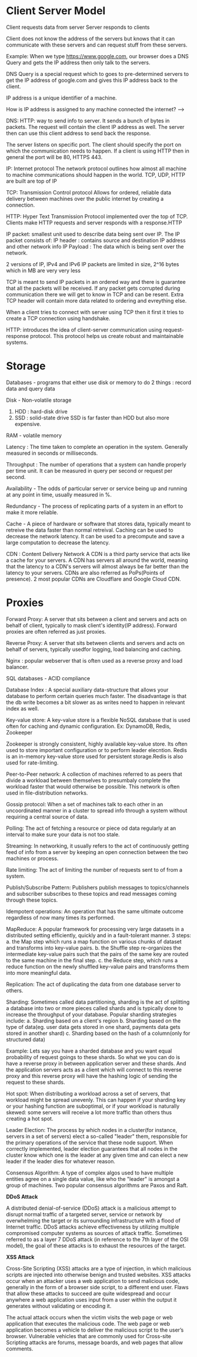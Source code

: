 # Client Server Model

Client requests data from server
Server responds to clients

Client does not know the address of the servers but knows that it can communicate with these servers
and can request stuff from these servers.

Example:
When we type https://www.google.com, our browser does a DNS Query and gets the IP address then only talk to the servers.

DNS Query is a special request which to goes to pre-determined servers to get the IP address of google.com and gives this
IP address back to the client.

IP address is a unique identifier of a machine.

How is IP address is assigned to any machine connected the internet?
-->

DNS:
HTTP:
way to send info to server. It sends a bunch of bytes in packets. The request will contain the client IP address as well.
The server then can use this client address to send back the response.

The server listens on specific port. The client should specify the port on which the communication needs to happen.
If a client is using HTTP then in general the port will be 80, HTTPS 443.

IP: Internet protocol
The network protocol outlines how almost all machine to machine communications should happen in the world.
TCP, UDP, HTTP are built are top of IP

TCP: Transmission Control protocol
Allows for ordered, reliable data delivery between machines over the public internet by creating a connection.

HTTP: Hyper Text Transmission Protocol
implemented over the top of TCP. Clients make HTTP requests and server responds with a response.HTTP

IP packet:
smallest unit used to describe data being sent over IP. The IP packet consists of:
IP header : contains source and destination IP address and other network info
IP Payload : The data which is being sent over the network.

2 versions of IP, IPv4 and IPv6
IP packets are limited in size, 2^16 bytes which in MB are very very less

TCP is meant to send IP packets in an ordered way and there is guarantee that all the packets will be received.
If any packet gets corrupted during communication there we will get to know in TCP and can be resent.
Extra TCP header will contain more data related to ordering and evreything else.

When a client tries to connect with server using TCP then it first it tries to create a TCP connection using handshake.

HTTP: introduces the idea of client-server communication using request-response protocol.
This protocol helps us create robust and maintainable systems.

# Storage

Databases - programs that either use disk or memory to do 2 things : record data and query data

Disk - Non-volatile storage
1. HDD : hard-disk drive
2. SSD : solid-state drive
SSD is far faster than HDD but also more expensive.

RAM - volatile memory

Latency : The time taken to complete an operation in the system. Generally measured in seconds or milliseconds.

Throughput : The number of operations that a system can handle properly per time unit. It can be measured in
query per second or request per second.

Availability - The odds of particular server or service being up and running at any point in time, usually measured in %.

Redundancy - The process of replicating parts of a system in an effort to make it more reliable.

Cache - A piece of hardware or software that stores data, typically meant to retreive the data faster than normal retreival.
Caching can be used to decrease the network latency.
It can be used to a precompute and save a large computation to decrease the latency.

CDN : Content Delivery Network
A CDN is a third party service that acts like a cache for your servers. A CDN has servers all around the world, meaning that
the latency to a CDN's servers will almost always be far better than the latency to your servers.
CDNs are also referred as PoPs(Points of presence).
2 most popular CDNs are Cloudflare and Google Cloud CDN.

# Proxies

Forward Proxy:
A server that sits between a client and servers and acts on behalf of client, typically to mask client's identity(IP address).
Forward proxies are often referred as just proxies.

Reverse Proxy:
A server that sits between clients and servers and acts on behalf of servers, typically usedfor logging, load balancing and caching.

Nginx : popular webserver that is often used as a reverse proxy and load balancer.

SQL databases - ACID compliance

Database Index : A special auxiliary data-structure that allows your database to perform certain queries much faster.
The disadvantage is that the db write becomes a bit slower as as writes need to happen in relevant index as well.

Key-value store:
A key-value store is a flexible NoSQL database that is used often for caching and dynamic configuration.
Ex: DynamoDB, Redis, Zookeeper

Zookeeper is strongly consistent, highly available key-value store. Its often used to store important configuration or to perform
leader elecntion.
Redis is an in-memory key-value store used for persistent storage.Redis is also used for rate-limiting.

Peer-to-Peer network:
A collection of machines referred to as peers that divide a workload between themselves to presumbaly complete the workload faster
that would otherwise be possible. This network is often used in file-distribution networks.

Gossip protocol:
When a set of machines talk to each other in an uncoordinated manner in a cluster to spread info through a system without requiring
a central source of data.

Polling:
The act of fetching a resource or piece od data regularly at an interval to make sure your data is not too stale.

Streaming:
In networking, it usually refers to the act of continuously getting feed of info from a server by keeping an open connection between
the two machines or process.

Rate limiting:
The act of limiting the number of requests sent to of from a system.

Publish/Subscribe Pattern:
Publishers publish messages to topics/channels and subscriber subscribes to these topics and read messages coming through these topics.

Idempotent operations:
An operation that has the same ultimate outcome regardless of now many times its performed.

MapReduce:
A popular framework for processing very large datasets in a distributed setting efficiently, quickly and in a fault-tolerant manner.
3 steps:
a. the Map step which runs a map function on various chunks of dataset and transforms into key-value pairs.
b. the Shuffle step re-organizes the intermediate key-value pairs such that the pairs of the same key are routed to the same machine in the final step.
c. the Reduce step, which runs a reduce function on the newly shuffled key-value pairs and transforms them into more meaningful data.

Replication:
The act of duplicating the data from one database server to others. 

Sharding:
Sometimes called data partitioning, sharding is the act of splitting a database into two or more pieces called shards
and is typically done to increase the throughput of your database. Popular sharding strategies include:
a. Sharding based on a client's region
b. Sharding based on the type of data(eg. user data gets stored in one shard, payments data gets stored in another shard)
c. Sharding based on the hash of a column(only for structured data)

Example:
Lets say you have a sharded database and you want equal probability of request goings to these shards.
So what we you can do is have a reverse proxy in between application server and these shards. And the application servers acts as
a client which will connect to this reverse proxy and this reverse proxy will have the hashing logic of sending the request to these shards.

Hot spot:
When distributing a workload across a set of servers, that workload might be spread unevenly. This can happen if your sharding key
or your hashing function are suboptimal, or if your workload is naturally skewed: some servers will receive a lot more traffic than
others thus creating a hot spot.

Leader Election:
The process by which nodes in a cluster(for instance, servers in a set of servers) elect a so-called "leader" them, responsible
for the primary operations of the service that these node support. When correctly implemented, leader election guarantees that all
nodes in the cluster know which one is the leader at any given time and can elect a new leader if the leader dies for whatever reason.

Consensus Algorithm:
A type of complex algos used to have multiple entities agree on a single data value, like who the "leader" is amongst a group of
machines. Two popular consensus algorithms are Paxos and Raft.            

**DDoS Attack**

A distributed denial-of-service (DDoS) attack is a malicious attempt to disrupt normal traffic of a targeted server, 
service or network by overwhelming the target or its surrounding infrastructure with a flood of Internet traffic. 
DDoS attacks achieve effectiveness by utilizing multiple compromised computer systems as sources of attack traffic.
Sometimes referred to as a layer 7 DDoS attack (in reference to the 7th layer of the OSI model), the goal of these attacks is to exhaust the resources of the target.
  
**XSS Attack**

Cross-Site Scripting (XSS) attacks are a type of injection, in which malicious scripts are injected into otherwise benign and trusted websites. 
XSS attacks occur when an attacker uses a web application to send malicious code, generally in the form of a browser side script, to a different end user.
Flaws that allow these attacks to succeed are quite widespread and occur anywhere a web application uses input from a user within the output it generates without validating or encoding it.

The actual attack occurs when the victim visits the web page or web application that executes the malicious code.
The web page or web application becomes a vehicle to deliver the malicious script to the user’s browser. 
Vulnerable vehicles that are commonly used for Cross-site Scripting attacks are forums, message boards, and web pages that allow comments.

